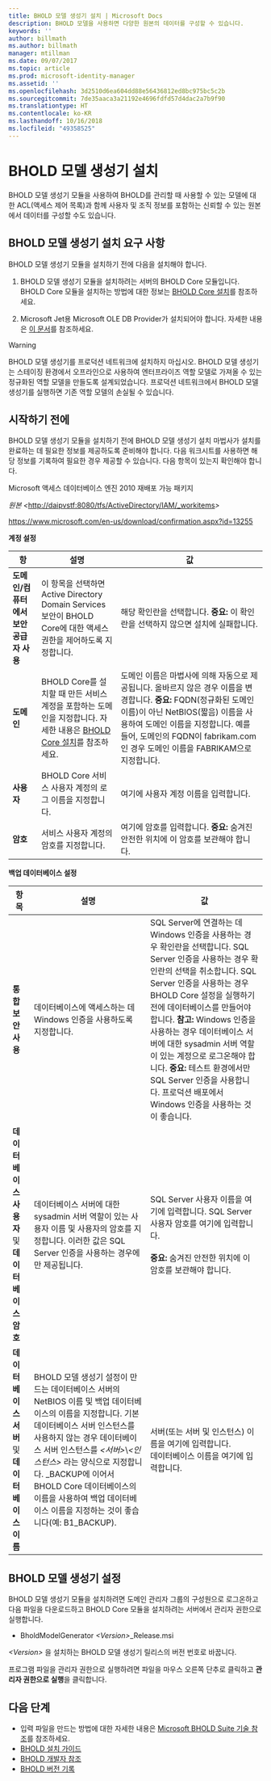 ```yaml
---
title: BHOLD 모델 생성기 설치 | Microsoft Docs
description: BHOLD 모델을 사용하면 다양한 원본의 데이터를 구성할 수 있습니다.
keywords: ''
author: billmath
ms.author: billmath
manager: mtillman
ms.date: 09/07/2017
ms.topic: article
ms.prod: microsoft-identity-manager
ms.assetid: ''
ms.openlocfilehash: 3d2510d6ea604dd88e56436812ed8bc975bc5c2b
ms.sourcegitcommit: 7de35aaca3a21192e4696fdfd57d4dac2a7b9f90
ms.translationtype: HT
ms.contentlocale: ko-KR
ms.lasthandoff: 10/16/2018
ms.locfileid: "49358525"
---
```

# <a name="bhold-model-generator-installation"></a>BHOLD 모델 생성기 설치

BHOLD 모델 생성기 모듈을 사용하여 BHOLD를 관리할 때 사용할 수 있는 모델에 대한 ACL(액세스 제어 목록)과 함께 사용자 및 조직 정보를 포함하는 신뢰할 수 있는 원본에서 데이터를 구성할 수도 있습니다.

## <a name="bhold-model-generator-installation-requirements"></a>BHOLD 모델 생성기 설치 요구 사항 

BHOLD 모델 생성기 모듈을 설치하기 전에 다음을 설치해야 합니다.

1. BHOLD 모델 생성기 모듈을 설치하려는 서버의 BHOLD Core 모듈입니다. BHOLD Core 모듈을 설치하는 방법에 대한 정보는 [BHOLD Core 설치](https://technet.microsoft.com/library/jj134095(v=ws.10).aspx)를 참조하세요.

2. Microsoft Jet용 Microsoft OLE DB Provider가 설치되어야 합니다. 자세한 내용은 [이 문서](http://support.microsoft.com/kb/271908)를 참조하세요.

> [!WARNING]
> BHOLD 모델 생성기를 프로덕션 네트워크에 설치하지 마십시오. BHOLD 모델 생성기는 스테이징 환경에서 오프라인으로 사용하여 엔터프라이즈 역할 모델로 가져올 수 있는 정규화된 역할 모델을 만들도록 설계되었습니다. 프로덕션 네트워크에서 BHOLD 모델 생성기를 실행하면 기존 역할 모델의 손실될 수 있습니다.

## <a name="before-you-begin"></a>시작하기 전에

BHOLD 모델 생성기 모듈을 설치하기 전에 BHOLD 모델 생성기 설치 마법사가 설치를 완료하는 데 필요한 정보를 제공하도록 준비해야 합니다. 다음 워크시트를 사용하면 해당 정보를 기록하여 필요한 경우 제공할 수 있습니다. 다음 항목이 있는지 확인해야 합니다.

Microsoft 액세스 데이터베이스 엔진 2010 재배포 가능 패키지

 

*원본 \<*<http://daipvstf:8080/tfs/ActiveDirectory/IAM/_workitems>*\>*

 

<https://www.microsoft.com/en-us/download/confirmation.aspx?id=13255>

**계정 설정**

| **항**                                    | **설명**                                                                                                                                                                                                           | **값**                                                                                                                                                                                                                                                                                                            |
|---------------------------------------------|---------------------------------------------------------------------------------------------------------------------------------------------------------------------------------------------------------------------------|----------------------------------------------------------------------------------------------------------------------------------------------------------------------------------------------------------------------------------------------------------------------------------------------------------------------|
| **도메인/컴퓨터에서 보안 공급자 사용** | 이 항목을 선택하면 Active Directory Domain Services 보안이 BHOLD Core에 대한 액세스 권한을 제어하도록 지정합니다.                                                                                                                | 해당 확인란을 선택합니다. **중요:** 이 확인란을 선택하지 않으면 설치에 실패합니다.                                                                                                                                                                                                                   |
| **도메인**                                  | BHOLD Core를 설치할 때 만든 서비스 계정을 포함하는 도메인을 지정합니다. 자세한 내용은 [BHOLD Core 설치](https://technet.microsoft.com/library/jj134095(v=ws.10).aspx)를 참조하세요. | 도메인 이름은 마법사에 의해 자동으로 제공됩니다. 올바르지 않은 경우 이름을 변경합니다. **중요:** FQDN(정규화된 도메인 이름)이 아닌 NetBIOS(짧음) 이름을 사용하여 도메인 이름을 지정합니다. 예를 들어, 도메인의 FQDN이 fabrikam.com인 경우 도메인 이름을 FABRIKAM으로 지정합니다. |
| **사용자**                                    | BHOLD Core 서비스 사용자 계정의 로그 이름을 지정합니다.                                                                                                                                                          | 여기에 사용자 계정 이름을 입력합니다.                                                                                                                                                                                                                                                                                    |
| **암호**                                | 서비스 사용자 계정의 암호를 지정합니다.                                                                                                                                                                       | 여기에 암호를 입력합니다. **중요:** 숨겨진 안전한 위치에 이 암호를 보관해야 합니다.                                                                                                                                                                                                                  |

**백업 데이터베이스 설정**

| 항목                                        | 설명                                                                                                                                                                                                                                                                                                                                                                                                                  | 값                                                                                                                                                                                                                                                                                                                                                                                                                                                                                                                                                               |
|---------------------------------------------|------------------------------------------------------------------------------------------------------------------------------------------------------------------------------------------------------------------------------------------------------------------------------------------------------------------------------------------------------------------------------------------------------------------------------|---------------------------------------------------------------------------------------------------------------------------------------------------------------------------------------------------------------------------------------------------------------------------------------------------------------------------------------------------------------------------------------------------------------------------------------------------------------------------------------------------------------------------------------------------------------------|
| **통합 보안 사용**                 | 데이터베이스에 액세스하는 데 Windows 인증을 사용하도록 지정합니다.                                                                                                                                                                                                                                                                                                                                                        | SQL Server에 연결하는 데 Windows 인증을 사용하는 경우 확인란을 선택합니다. SQL Server 인증을 사용하는 경우 확인란의 선택을 취소합니다. SQL Server 인증을 사용하는 경우 BHOLD Core 설정을 실행하기 전에 데이터베이스를 만들어야 합니다. **참고:** Windows 인증을 사용하는 경우 데이터베이스 서버에 대한 sysadmin 서버 역할이 있는 계정으로 로그온해야 합니다. **중요:** 테스트 환경에서만 SQL Server 인증을 사용합니다. 프로덕션 배포에서 Windows 인증을 사용하는 것이 좋습니다. |
| **데이터베이스 사용자** 및 **데이터베이스 암호** | 데이터베이스 서버에 대한 sysadmin 서버 역할이 있는 사용자 이름 및 사용자의 암호를 지정합니다. 이러한 값은 SQL Server 인증을 사용하는 경우에만 제공됩니다.                                                                                                                                                                                                                                                  | SQL Server 사용자 이름을 여기에 입력합니다. SQL Server 사용자 암호를 여기에 입력합니다. </br></br> **중요:** 숨겨진 안전한 위치에 이 암호를 보관해야 합니다.                                                                                                                                                                                                                                                                                                                                                                                                           |
| **데이터베이스 서버** 및 **데이터베이스 이름**   | BHOLD 모델 생성기 설정이 만드는 데이터베이스 서버의 NetBIOS 이름 및 백업 데이터베이스의 이름을 지정합니다. 기본 데이터베이스 서버 인스턴스를 사용하지 않는 경우 데이터베이스 서버 인스턴스를 *\<서버\>*\\*\<인스턴스\>* 라는 양식으로 지정합니다.  \_BACKUP에 이어서 BHOLD Core 데이터베이스의 이름을 사용하여 백업 데이터베이스 이름을 지정하는 것이 좋습니다(예: B1_BACKUP). | 서버(또는 서버 및 인스턴스) 이름을 여기에 입력합니다. </br> 데이터베이스 이름을 여기에 입력합니다.

## <a name="bhold-model-generator-setup"></a>BHOLD 모델 생성기 설정

BHOLD 모델 생성기 모듈을 설치하려면 도메인 관리자 그룹의 구성원으로 로그온하고 다음 파일을 다운로드하고 BHOLD Core 모듈을 설치하려는 서버에서 관리자 권한으로 실행합니다.

- BholdModelGenerator *\<Version\>*\_Release.msi

*\<Version\>* 을 설치하는 BHOLD 모델 생성기 릴리스의 버전 번호로 바꿉니다.

프로그램 파일을 관리자 권한으로 실행하려면 파일을 마우스 오른쪽 단추로 클릭하고 **관리자 권한으로 실행**을 클릭합니다.

## <a name="next-steps"></a>다음 단계

- 입력 파일을 만드는 방법에 대한 자세한 내용은 [Microsoft BHOLD Suite 기술 참조](https://technet.microsoft.com/library/jj134935(v=ws.10).aspx)를 참조하세요.
- [BHOLD 설치 가이드](bhold-installation-guide.md)
- [BHOLD 개발자 참조](../reference/mim2016-bhold-developer-reference.md)
- [BHOLD 버전 기록](../reference/version-bhold-history.md)
